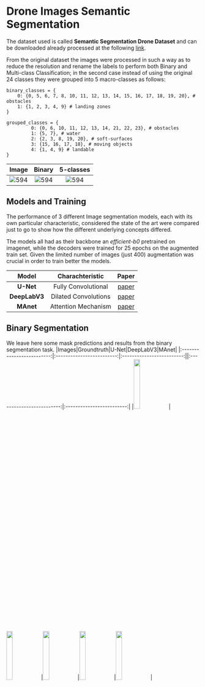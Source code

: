 # Drone Images Semantic Segmentation

The dataset used is called **Semantic Segmentation Drone Dataset** and can be downloaded already processed at the following [link](https://www.kaggle.com/datasets/santurini/semantic-segmentation-drone-dataset).

From the original dataset the images were processed in such a way as to reduce the resolution and rename the labels to perform both Binary and Multi-class Classification; in the second case instead of using the original 24 classes they were grouped into 5 macro-classes as follows:

```
binary_classes = {
	0: {0, 5, 6, 7, 8, 10, 11, 12, 13, 14, 15, 16, 17, 18, 19, 20}, # obstacles
	1: {1, 2, 3, 4, 9} # landing zones
}

grouped_classes = {
         0: {0, 6, 10, 11, 12, 13, 14, 21, 22, 23}, # obstacles
         1: {5, 7}, # water
         2: {2, 3, 8, 19, 20}, # soft-surfaces
         3: {15, 16, 17, 18}, # moving objects
         4: {1, 4, 9} # landable
}
```
|Image|Binary|5-classes|
|:-------------------------:|:-------------------------:|:-------------------------:|
|![594](https://user-images.githubusercontent.com/91251307/206544548-2b0853c4-dc8b-4297-ae6d-02fd6994dd15.png)|![594](https://user-images.githubusercontent.com/91251307/206544587-3924f5a2-82ca-4eed-9ee2-60b3cf7d6fe2.png)|![594](https://user-images.githubusercontent.com/91251307/206543843-ceee696c-0d99-4e93-bba4-6626261da18d.png)|

## Models and Training
The performance of 3 different Image segmentation models, each with its own particular characteristic, considered the state of the art were compared just to go to show how the different underlying concepts differed.

The models all had as their backbone an _efficient-b0_ pretrained on imagenet, while the decoders were trained for 25 epochs on the augmented train set. Given the limited number of images (just 400) augmentation was crucial in order to train better the models.

|Model|Charachteristic|Paper|
|:-------------------------:|:-------------------------:|:-------------------------:|
|**U-Net**|Fully Convolutional|[paper](https://arxiv.org/pdf/1505.04597.pdf)|
|**DeepLabV3**|Dilated Convolutions|[paper](https://arxiv.org/pdf/1706.05587v3.pdf)|
|**MAnet**|Attention Mechanism|[paper](https://arxiv.org/pdf/2009.02130.pdf)|

## Binary Segmentation
We leave here some mask predictions and results from the binary segmentation task.
|Images|Groundtruth|U-Net|DeepLabV3|MAnet|
|:-------------------------:|:-------------------------:|:-------------------------:||:-------------------------:|:-------------------------:|
|<img src="https://user-images.githubusercontent.com/91251307/206849683-1d5add75-6144-4a77-8307-ac33529e2e2a.png" width="18.2%" />|<img src="https://user-images.githubusercontent.com/91251307/206849703-3817de45-cdf3-4b30-9a6a-527c3968b5ed.png" width="18%" />|<img src="https://user-images.githubusercontent.com/91251307/206849709-7ca86dcc-1c12-41ce-9ccd-6b6715988266.png" width="18%" />|<img src="https://user-images.githubusercontent.com/91251307/206849717-cffa3c84-1f59-4e18-ad9e-6570b1f975eb.png" width="18%" />|<img src="https://user-images.githubusercontent.com/91251307/206849733-72783a38-68e6-402f-bc0b-a295ee7ed389.png" width="18%" />|



